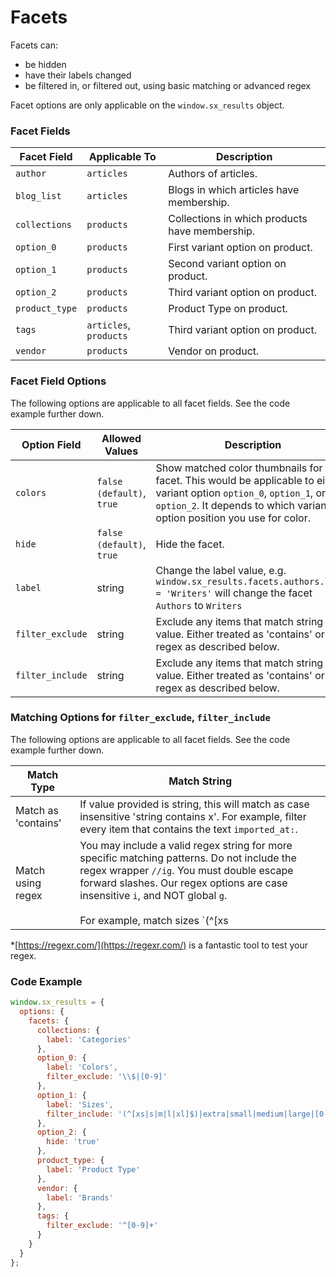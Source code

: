 # Facets

Facets can:
- be hidden
- have their labels changed
- be filtered in, or filtered out, using basic matching or advanced regex

Facet options are only applicable on the `window.sx_results` object.

### Facet Fields

| Facet Field | Applicable To | Description |
|-|-|-|
| `author` | `articles` | Authors of articles. |
| `blog_list` | `articles` | Blogs in which articles have membership. |
| `collections` | `products` | Collections in which products have membership. |
| `option_0` | `products` | First variant option on product. |
| `option_1` | `products` | Second variant option on product. |
| `option_2` | `products` | Third variant option on product. |
| `product_type` | `products` | Product Type on product. |
| `tags` | `articles`, `products` | Third variant option on product. |
| `vendor` | `products` | Vendor on product. |

### Facet Field Options

The following options are applicable to all facet fields. See the code example further down.

| Option Field | Allowed Values | Description |
|-|-|-|
| `colors`| `false (default)`, `true` | Show matched color thumbnails for this facet. This would be applicable to either variant option `option_0`, `option_1`, or `option_2`. It depends to which variant option position you use for color. |
| `hide`| `false (default)`, `true` | Hide the facet. |
| `label`| string | Change the label value, e.g. `window.sx_results.facets.authors.label = 'Writers'` will change the facet `Authors` to `Writers` |
| `filter_exclude`| string | Exclude any items that match string value. Either treated as 'contains' or regex as described below. |
| `filter_include`| string | Exclude any items that match string value. Either treated as 'contains' or regex as described below. |

### Matching Options for `filter_exclude`, `filter_include`

The following options are applicable to all facet fields. See the code example further down.

| Match Type | Match String|
|-|-|
| Match as 'contains' | If value provided is string, this will match as case insensitive 'string contains x'. For example, filter every item that contains the text `imported_at:`. |
| Match using regex | You may include a valid regex string for more specific matching patterns. Do not include the regex wrapper `//ig`. You must double escape forward slashes.  Our regex options are case insensitive `i`, and NOT global `g`.<br><br>For example, match sizes `(^[xs|s|m|l|xl]$)|extra|small|medium|large|[0-9]`<br><br>or match items that start with a dollar sign or a number `\\$|[0-9]`. Notice the double escaping here. We must double escape because we lose one escape character when passing around the object 🤷‍♂️ |

*[https://regexr.com/](https://regexr.com/) is a fantastic tool to test your regex.


### Code Example

```javascript
window.sx_results = {
  options: {
    facets: {
      collections: {
        label: 'Categories'
      },
      option_0: {
        label: 'Colors',
        filter_exclude: '\\$|[0-9]'
      },
      option_1: {
        label: 'Sizes',
        filter_include: '(^[xs|s|m|l|xl]$)|extra|small|medium|large|[0-9]'
      },
      option_2: {
        hide: 'true'
      },
      product_type: {
        label: 'Product Type'
      },
      vendor: {
        label: 'Brands'
      },
      tags: {
        filter_exclude: '^[0-9]+'
      }
    }
  }
};
```
